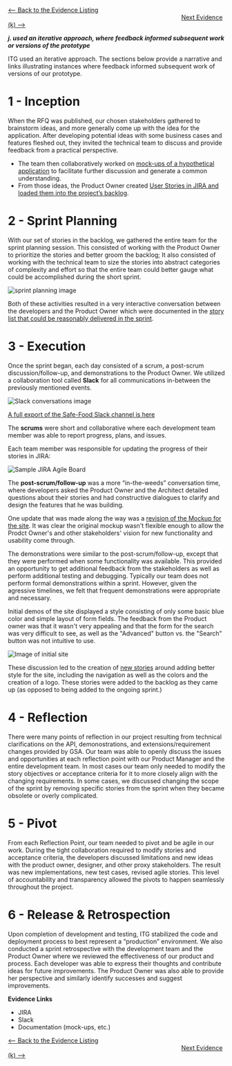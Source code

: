 [<-- Back to the Evidence Listing](https://github.com/itgfirm/safe-food/edit/master/Evidence)  &nbsp;&nbsp;&nbsp;&nbsp;&nbsp;&nbsp;&nbsp;&nbsp;&nbsp;&nbsp;&nbsp;&nbsp;&nbsp;&nbsp;&nbsp;&nbsp;&nbsp;&nbsp;&nbsp;&nbsp;&nbsp;&nbsp;&nbsp;&nbsp;&nbsp;&nbsp;&nbsp;&nbsp;&nbsp;&nbsp;&nbsp;&nbsp;&nbsp;&nbsp;&nbsp;&nbsp;&nbsp;&nbsp;&nbsp;&nbsp;&nbsp;&nbsp;&nbsp;&nbsp;&nbsp;&nbsp;&nbsp;&nbsp;&nbsp;&nbsp;&nbsp;&nbsp;&nbsp;&nbsp;&nbsp;&nbsp;&nbsp;&nbsp;&nbsp;&nbsp;&nbsp;&nbsp;&nbsp;&nbsp;&nbsp;&nbsp;&nbsp;&nbsp;&nbsp;&nbsp;&nbsp;&nbsp;&nbsp;&nbsp;&nbsp;&nbsp;&nbsp;&nbsp;&nbsp;&nbsp;&nbsp;&nbsp;&nbsp;&nbsp;&nbsp;&nbsp;&nbsp;&nbsp;&nbsp;&nbsp;&nbsp;&nbsp;&nbsp;&nbsp;&nbsp;&nbsp;&nbsp;&nbsp;&nbsp;&nbsp;&nbsp;&nbsp;[Next Evidence (k) -->](https://github.com/itgfirm/safe-food/edit/master/Evidence/k)

***j. used an iterative approach, where feedback informed subsequent work or versions of the prototype***

ITG used an iterative approach. The sections below provide a narrative and links illustrating instances where feedback informed subsequent work of versions of our prototype. 

# 1 - Inception
When the RFQ was published, our chosen stakeholders gathered to brainstorm ideas, and more generally come up with the idea for the application.  After developing potential ideas with some business cases and features fleshed out, they invited the technical team to discuss and provide feedback from a practical perspective. 

* The team then collaboratively worked on [mock-ups of a hypothetical application](https://github.com/itgfirm/safe-food/blob/master/Documentation/Design/wireframe_v1.pdf) to facilitate further discussion and generate a common understanding. 
* From those ideas, the Product Owner created [User Stories in JIRA and loaded them into the project’s backlog](https://github.com/itgfirm/safe-food/blob/master/Documentation/Process/JIRA/Screen%20Shot%202015-06-22%20at%209.20.13%20AM.png). 

# 2 - Sprint Planning
With our set of stories in the backlog, we gathered the entire team for the sprint planning session. This consisted of working with the Product Owner to prioritize the stories and better groom the backlog; It also consisted of working with the technical team to size the stories into abstract categories of complexity and effort so that the entire team could better gauge what could be accomplished during the short sprint.  

![sprint planning image](https://github.com/itgfirm/safe-food/blob/master/Documentation/Process/JIRA/Screen%20Shot%202015-06-22%20at%209.20.13%20AM.png)

Both of these activities resulted in a very interactive conversation between the developers and the Product Owner which were documented in the [story list that could be reasonably delivered in the sprint](https://github.com/itgfirm/safe-food/blob/master/Documentation/Process/JIRA/Initial_sprint_Stories.xlsx). 

# 3 - Execution
Once the sprint began, each day consisted of a scrum, a post-scrum discussion/follow-up, and demonstrations to the Product Owner.  We  utilized a collaboration tool called **Slack** for all communications in-between the previously mentioned events. 

![Slack conversations image](https://github.com/itgfirm/safe-food/blob/master/Documentation/Process/Slack/slack_conversations.png)

[A full export of the Safe-Food Slack channel is here](https://github.com/itgfirm/safe-food/tree/master/Documentation/Process/Slack)

The **scrums** were short and collaborative where each development team member was able to report progress, plans, and issues.  

Each team member was responsible for updating the progress of their stories in JIRA: 

![Sample JIRA Agile Board](https://github.com/itgfirm/safe-food/blob/master/Documentation/Process/JIRA/Screen%20Shot%202015-06-24%20at%203.03.05%20PM.png)

The **post-scrum/follow-up** was a more “in-the-weeds” conversation time, where developers asked the Product Owner and the Architect detailed questions about their stories and had constructive dialogues to clarify and design the features that he was building. 

One update that was made along the way was a [revision of the Mockup for the site](https://github.com/itgfirm/safe-food/blob/master/Documentation/Design/wireframe_v1.pdf).  It was clear the original mockup wasn't flexible enough to allow the Prodct Owner's and other stakeholders' vision for new functionality and usability come through.

The demonstrations were similar to the post-scrum/follow-up, except that they were performed when some functionality was available. This provided an opportunity to get additional feedback from the stakeholders as well as perform additional testing and debugging.  Typically our team does not perform formal demonstrations within a sprint. However, given the agressive timelines, we felt that frequent demonstrations were appropriate and necessary.

Initial demos of the site displayed a style consisting of only some basic blue color and simple layout of form fields. The feedback from the Product owner was that it wasn't very appealing and that the form for the search was very difficult to see, as well as the "Advanced" button vs. the "Search" button was not intuitive to use.

![Image of initial site](initial_site_style.png)

These discussion led to the creation of [new stories](https://github.com/itgfirm/safe-food/blob/master/Documentation/Process/JIRA/Initial_sprint_Stories.xlsx) around adding better style for the site, including the navigation as well as the colors and the creation of a logo. These stories were added to the backlog as they came up (as opposed to being added to the ongoing sprint.)

# 4 - Reflection
There were many points of reflection in our project resulting from technical clarifications on the API, demonostrations, and extensions/requirement changes provided by GSA.  Our team was able to openly discuss the issues and opportunities at each reflection point with our Product Manager and the entire development team. In most cases our team only needed to modify the story objectives or acceptance criteria for it to more closely align with the changing requirements. In some cases, we discussed changing the scope of the sprint by  removing specific stories from the sprint when they became obsolete or overly complicated.

# 5 - Pivot
From each Reflection Point, our team needed to pivot and be agile in our work.  During the tight collaboration required to modify stories and acceptance criteria, the developers discussed limitations and new ideas with the product owner, designer, and other proxy stakeholders.  The result was new implementations, new test cases, revised agile stories.  This level of accountability and transparency allowed the pivots to happen seamlessly throughout the project.

# 6 - Release & Retrospection
Upon completion of development and testing, ITG stabilized the code and deployment process to best represent a “production” environment. We also conducted a sprint retrospective with the development team and the Product Owner where we reviewed the effectiveness of our product and process. Each developer was able to express their thoughts and contribute ideas for future improvements. The Product Owner was also able to provide her perspective and similarly identify successes and suggest improvements.

**Evidence Links**
- JIRA
- Slack
- Documentation (mock-ups, etc.)

[<-- Back to the Evidence Listing](https://github.com/itgfirm/safe-food/edit/master/Evidence)  &nbsp;&nbsp;&nbsp;&nbsp;&nbsp;&nbsp;&nbsp;&nbsp;&nbsp;&nbsp;&nbsp;&nbsp;&nbsp;&nbsp;&nbsp;&nbsp;&nbsp;&nbsp;&nbsp;&nbsp;&nbsp;&nbsp;&nbsp;&nbsp;&nbsp;&nbsp;&nbsp;&nbsp;&nbsp;&nbsp;&nbsp;&nbsp;&nbsp;&nbsp;&nbsp;&nbsp;&nbsp;&nbsp;&nbsp;&nbsp;&nbsp;&nbsp;&nbsp;&nbsp;&nbsp;&nbsp;&nbsp;&nbsp;&nbsp;&nbsp;&nbsp;&nbsp;&nbsp;&nbsp;&nbsp;&nbsp;&nbsp;&nbsp;&nbsp;&nbsp;&nbsp;&nbsp;&nbsp;&nbsp;&nbsp;&nbsp;&nbsp;&nbsp;&nbsp;&nbsp;&nbsp;&nbsp;&nbsp;&nbsp;&nbsp;&nbsp;&nbsp;&nbsp;&nbsp;&nbsp;&nbsp;&nbsp;&nbsp;&nbsp;&nbsp;&nbsp;&nbsp;&nbsp;&nbsp;&nbsp;&nbsp;&nbsp;&nbsp;&nbsp;&nbsp;&nbsp;&nbsp;&nbsp;&nbsp;&nbsp;&nbsp;&nbsp;[Next Evidence (k) -->](https://github.com/itgfirm/safe-food/edit/master/Evidence/k)

